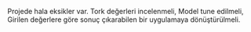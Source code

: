 Projede hala eksikler var. Tork değerleri incelenmeli, Model tune edilmeli, Girilen değerlere göre sonuç çıkarabilen bir uygulamaya dönüştürülmeli.

